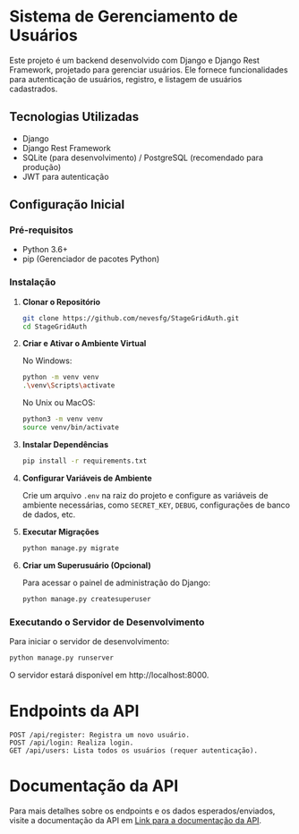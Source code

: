 # Sistema de Gerenciamento de Usuários

Este projeto é um backend desenvolvido com Django e Django Rest Framework, projetado para gerenciar usuários. Ele fornece funcionalidades para autenticação de usuários, registro, e listagem de usuários cadastrados.

## Tecnologias Utilizadas

- Django
- Django Rest Framework
- SQLite (para desenvolvimento) / PostgreSQL (recomendado para produção)
- JWT para autenticação

## Configuração Inicial

### Pré-requisitos

- Python 3.6+
- pip (Gerenciador de pacotes Python)

### Instalação

1. **Clonar o Repositório**

    ```bash
    git clone https://github.com/nevesfg/StageGridAuth.git
    cd StageGridAuth
    ```

2. **Criar e Ativar o Ambiente Virtual**

    No Windows:

    ```bash
    python -m venv venv
    .\venv\Scripts\activate
    ```

    No Unix ou MacOS:

    ```bash
    python3 -m venv venv
    source venv/bin/activate
    ```

3. **Instalar Dependências**

    ```bash
    pip install -r requirements.txt
    ```

4. **Configurar Variáveis de Ambiente**

    Crie um arquivo `.env` na raiz do projeto e configure as variáveis de ambiente necessárias, como `SECRET_KEY`, `DEBUG`, configurações de banco de dados, etc.

5. **Executar Migrações**

    ```bash
    python manage.py migrate
    ```

6. **Criar um Superusuário (Opcional)**

    Para acessar o painel de administração do Django:

    ```bash
    python manage.py createsuperuser
    ```

### Executando o Servidor de Desenvolvimento

Para iniciar o servidor de desenvolvimento:

```bash
python manage.py runserver
```
O servidor estará disponível em http://localhost:8000.

# Endpoints da API
```
POST /api/register: Registra um novo usuário.
POST /api/login: Realiza login.
GET /api/users: Lista todos os usuários (requer autenticação).
```

# Documentação da API
Para mais detalhes sobre os endpoints e os dados esperados/enviados, visite a documentação da API em [Link para a documentação da API](http://89.117.75.69:8882/api/doc/).
